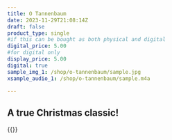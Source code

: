```yaml
---
title: O Tannenbaum
date: 2023-11-29T21:08:14Z
draft: false
product_type: single
#if this can be bought as both physical and digital
digital_price: 5.00
#for digital only
display_price: 5.00
digital: true
sample_img_1: /shop/o-tannenbaum/sample.jpg
xsample_audio_1: /shop/o-tannenbaum/sample.m4a

---
```


## A true Christmas classic!

{{<youtube r14UOwmQIh0>}}